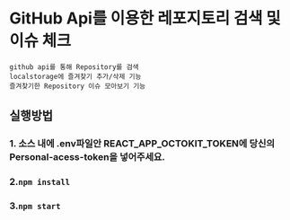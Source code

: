 # GitHub Api를 이용한 레포지토리 검색 및 이슈 체크

    github api를 통해 Repository를 검색
    localstorage에 즐겨찾기 추가/삭제 기능
    즐겨찾기한 Repository 이슈 모아보기 기능

## 실행방법

### 1. 소스 내에 .env파일안 REACT_APP_OCTOKIT_TOKEN에 당신의 Personal-acess-token을 넣어주세요.

### 2.`npm install`

### 3.`npm start`
